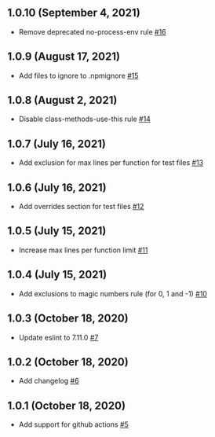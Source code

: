 ## 1.0.10 (September 4, 2021)

* Remove deprecated no-process-env rule [#16](https://github.com/ilya-markevich/eslint-configs/pull/16)

## 1.0.9 (August 17, 2021)

* Add files to ignore to .npmignore [#15](https://github.com/ilya-markevich/eslint-configs/pull/15)

## 1.0.8 (August 2, 2021)

* Disable class-methods-use-this rule [#14](https://github.com/ilya-markevich/eslint-configs/pull/14)

## 1.0.7 (July 16, 2021)

* Add exclusion for max lines per function for test files [#13](https://github.com/ilya-markevich/eslint-configs/pull/13)

## 1.0.6 (July 16, 2021)

* Add overrides section for test files [#12](https://github.com/ilya-markevich/eslint-configs/pull/12)

## 1.0.5 (July 15, 2021)

* Increase max lines per function limit [#11](https://github.com/ilya-markevich/eslint-configs/pull/11)

## 1.0.4 (July 15, 2021)

* Add exclusions to magic numbers rule (for 0, 1 and -1) [#10](https://github.com/ilya-markevich/eslint-configs/pull/10)

## 1.0.3 (October 18, 2020)

* Update eslint to 7.11.0 [#7](https://github.com/ilya-markevich/eslint-configs/pull/7)

## 1.0.2 (October 18, 2020)

* Add changelog [#6](https://github.com/ilya-markevich/eslint-configs/pull/6)

## 1.0.1 (October 18, 2020)

* Add support for github actions [#5](https://github.com/ilya-markevich/eslint-configs/pull/5)
